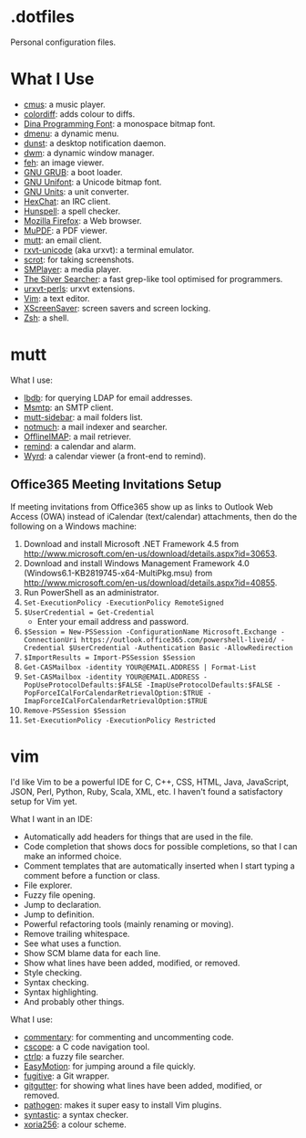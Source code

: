 .dotfiles
=========

Personal configuration files.

What I Use
==========

* [cmus](https://cmus.github.io/): a music player.
* [colordiff](http://www.colordiff.org/): adds colour to diffs.
* [Dina Programming Font](https://www.donationcoder.com/Software/Jibz/Dina/): a monospace bitmap font.
* [dmenu](http://tools.suckless.org/dmenu/): a dynamic menu.
* [dunst](http://knopwob.org/dunst/index.html): a desktop notification daemon.
* [dwm](http://dwm.suckless.org/): a dynamic window manager.
* [feh](http://feh.finalrewind.org/): an image viewer.
* [GNU GRUB](https://www.gnu.org/software/grub/): a boot loader.
* [GNU Unifont](http://unifoundry.com/unifont.html): a Unicode bitmap font.
* [GNU Units](https://www.gnu.org/software/units/): a unit converter.
* [HexChat](https://hexchat.github.io/): an IRC client.
* [Hunspell](http://hunspell.sourceforge.net/): a spell checker.
* [Mozilla Firefox](https://www.mozilla.org/en-GB/firefox/new/): a Web browser.
* [MuPDF](http://mupdf.com/): a PDF viewer.
* [mutt](http://www.mutt.org/): an email client.
* [rxvt-unicode](http://software.schmorp.de/pkg/rxvt-unicode.html) (aka urxvt): a terminal emulator.
* [scrot](http://linuxbrit.co.uk/scrot/): for taking screenshots.
* [SMPlayer](http://smplayer.sourceforge.net/): a media player.
* [The Silver Searcher](http://geoff.greer.fm/ag/): a fast grep-like tool optimised for programmers.
* [urxvt-perls](https://github.com/muennich/urxvt-perls): urxvt extensions.
* [Vim](http://www.vim.org/): a text editor.
* [XScreenSaver](http://www.jwz.org/xscreensaver/): screen savers and screen locking.
* [Zsh](http://www.zsh.org/): a shell.

mutt
====

What I use:
* [lbdb](https://www.spinnaker.de/lbdb/): for querying LDAP for email addresses.
* [Msmtp](http://msmtp.sourceforge.net/): an SMTP client.
* [mutt-sidebar](http://www.lunar-linux.org/mutt-sidebar/): a mail folders list.
* [notmuch](http://notmuchmail.org/): a mail indexer and searcher.
* [OfflineIMAP](http://offlineimap.org/): a mail retriever.
* [remind](http://www.roaringpenguin.com/products/remind): a calendar and alarm.
* [Wyrd](http://pessimization.com/software/wyrd/): a calendar viewer (a front-end to remind).

Office365 Meeting Invitations Setup
-----------------------------------

If meeting invitations from Office365 show up as links to Outlook Web Access (OWA) instead of iCalendar (text/calendar) attachments, then do the following on a Windows machine:

1. Download and install Microsoft .NET Framework 4.5 from http://www.microsoft.com/en-us/download/details.aspx?id=30653.
1. Download and install Windows Management Framework 4.0 (Windows6.1-KB2819745-x64-MultiPkg.msu) from http://www.microsoft.com/en-us/download/details.aspx?id=40855.
1. Run PowerShell as an administrator.
1. `Set-ExecutionPolicy -ExecutionPolicy RemoteSigned`
1. `$UserCredential = Get-Credential`
    * Enter your email address and password.
1. `$Session = New-PSSession -ConfigurationName Microsoft.Exchange -ConnectionUri https://outlook.office365.com/powershell-liveid/ -Credential $UserCredential -Authentication Basic -AllowRedirection`
1. `$ImportResults = Import-PSSession $Session`
1. `Get-CASMailbox -identity YOUR@EMAIL.ADDRESS | Format-List`
1. `Set-CASMailbox -identity YOUR@EMAIL.ADDRESS -PopUseProtocolDefaults:$FALSE -ImapUseProtocolDefaults:$FALSE -PopForceICalForCalendarRetrievalOption:$TRUE -ImapForceICalForCalendarRetrievalOption:$TRUE`
1. `Remove-PSSession $Session`
1. `Set-ExecutionPolicy -ExecutionPolicy Restricted`

vim
===

I'd like Vim to be a powerful IDE for C, C++, CSS, HTML, Java, JavaScript, JSON, Perl, Python, Ruby, Scala, XML, etc. I haven't found a satisfactory setup for Vim yet.

What I want in an IDE:
* Automatically add headers for things that are used in the file.
* Code completion that shows docs for possible completions, so that I can make an informed choice.
* Comment templates that are automatically inserted when I start typing a comment before a function or class.
* File explorer.
* Fuzzy file opening.
* Jump to declaration.
* Jump to definition.
* Powerful refactoring tools (mainly renaming or moving).
* Remove trailing whitespace.
* See what uses a function.
* Show SCM blame data for each line.
* Show what lines have been added, modified, or removed.
* Style checking.
* Syntax checking.
* Syntax highlighting.
* And probably other things.

What I use:
* [commentary](https://github.com/tpope/vim-commentary): for commenting and uncommenting code.
* [cscope](http://cscope.sourceforge.net/): a C code navigation tool.
* [ctrlp](https://kien.github.io/ctrlp.vim/): a fuzzy file searcher.
* [EasyMotion](https://github.com/Lokaltog/vim-easymotion): for jumping around a file quickly.
* [fugitive](https://github.com/tpope/vim-fugitive): a Git wrapper.
* [gitgutter](https://github.com/airblade/vim-gitgutter): for showing what lines have been added, modified, or removed.
* [pathogen](https://github.com/tpope/vim-pathogen): makes it super easy to install Vim plugins.
* [syntastic](https://github.com/scrooloose/syntastic): a syntax checker.
* [xoria256](http://www.vim.org/scripts/script.php?script_id=2140): a colour scheme.
